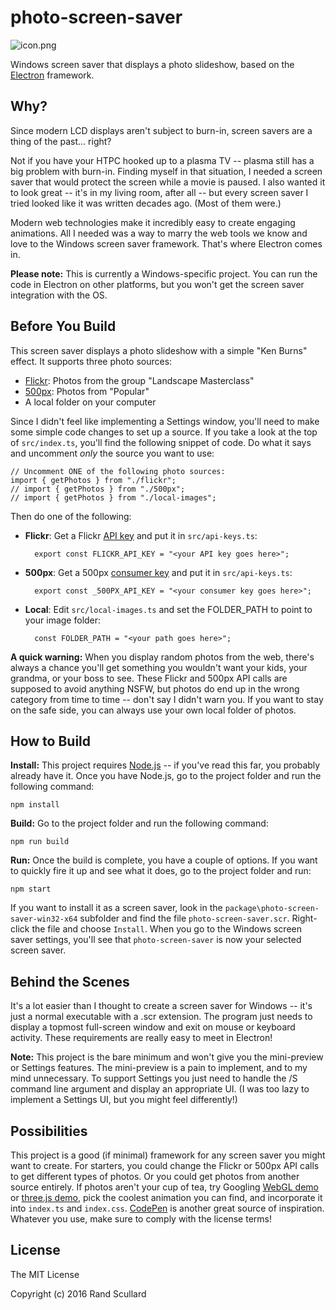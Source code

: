 # photo-screen-saver

![icon.png](img/icon.png)

Windows screen saver that displays a photo slideshow, based on the <a href="http://electron.atom.io/">Electron</a> framework.

## Why?

Since modern LCD displays aren't subject to burn-in, screen savers are a thing of the past... right?

Not if you have your HTPC hooked up to a plasma TV -- plasma still has a big problem with burn-in.
Finding myself in that situation, I needed a screen saver that would protect the screen while a movie is paused.
I also wanted it to look great -- it's in my living room, after all -- but every screen saver I tried looked
like it was written decades ago. (Most of them were.)

Modern web technologies make it incredibly easy to create engaging animations. All I needed was a way
to marry the web tools we know and love to the Windows screen saver framework. That's where Electron comes in.

**Please note:** This is currently a Windows-specific project. You can run the code in Electron
on other platforms, but you won't get the screen saver integration with the OS.

## Before You Build

This screen saver displays a photo slideshow with a simple "Ken Burns" effect. It supports three photo sources:

* <a href="https://www.flickr.com/">Flickr</a>: Photos from the group "Landscape Masterclass"
* <a href="https://500px.com/">500px</a>: Photos from "Popular"
* A local folder on your computer

Since I didn't feel like implementing a Settings window, you'll need to make some simple code changes to set up
a source. If you take a look at the top of `src/index.ts`, you'll find the following snippet of code. Do what it 
says and uncomment *only* the source you want to use:

    // Uncomment ONE of the following photo sources:
    import { getPhotos } from "./flickr";
    // import { getPhotos } from "./500px";
    // import { getPhotos } from "./local-images";

Then do one of the following:

* **Flickr**: Get a Flickr <a href="https://www.flickr.com/services/api/keys/apply/">API key</a> and put it in `src/api-keys.ts`:

        export const FLICKR_API_KEY = "<your API key goes here>";

* **500px**: Get a 500px <a href="http://500px.com/settings/applications">consumer key</a> and put it in `src/api-keys.ts`:

        export const _500PX_API_KEY = "<your consumer key goes here>";

* **Local**: Edit `src/local-images.ts` and set the FOLDER_PATH to point to your image folder:

        const FOLDER_PATH = "<your path goes here>";

**A quick warning:** When you display random photos from the web, there's always a chance you'll get something you
wouldn't want your kids, your grandma, or your boss to see. These Flickr and 500px API calls are supposed to
avoid anything NSFW, but photos do end up in the wrong category from time to time -- don't say I didn't warn you.
If you want to stay on the safe side, you can always use your own local folder of photos.

## How to Build

**Install:** This project requires <a href="https://nodejs.org">Node.js</a> -- if you've read this far, you 
probably already have it. Once you have Node.js, go to the project folder and run the following command:

    npm install

**Build:** Go to the project folder and run the following command:

    npm run build

**Run:** Once the build is complete, you have a couple of options. If you want to quickly fire it up and see what it does, go to the project folder and run:

    npm start

If you want to install it as a screen saver, look in the `package\photo-screen-saver-win32-x64` subfolder 
and find the file `photo-screen-saver.scr`. Right-click the file and choose `Install`. When you go to the Windows screen 
saver settings, you'll see that `photo-screen-saver` is now your selected screen saver.

## Behind the Scenes

It's a lot easier than I thought to create a screen saver for Windows -- it's just a normal executable
with a .scr extension. The program just needs to display a topmost full-screen window and
exit on mouse or keyboard activity. These requirements are really easy to meet in Electron!

**Note:** This project is the bare minimum and won't give you the mini-preview or Settings features.
The mini-preview is a pain to implement, and to my mind unnecessary. To support Settings you just
need to handle the /S command line argument and display an appropriate UI. (I was too lazy to implement
a Settings UI, but you might feel differently!)

## Possibilities

This project is a good (if minimal) framework for any screen saver you might want to create. For starters, you could
change the Flickr or 500px API calls to get different types of photos. Or you could get photos from 
another source entirely. If photos aren't your cup of tea, try Googling <a href="https://www.google.com/search?q=webgl+demo">WebGL demo</a>
or <a href="https://www.google.com/search?q=three.js+demo">three.js demo</a>, pick the coolest animation you can
find, and incorporate it into `index.ts` and `index.css`. <a href="https://codepen.io/">CodePen</a> is another 
great source of inspiration. Whatever you use, make sure to comply with the license terms!

## License

The MIT License

Copyright (c) 2016 Rand Scullard
